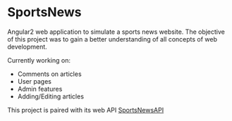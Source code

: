 # SportsNews

Angular2 web application to simulate a sports news website. The objective of this project was to gain a better understanding of all concepts of web development.

Currently working on:

- Comments on articles
- User pages
- Admin features
- Adding/Editing articles


This project is paired with its web API [SportsNewsAPI](https://github.com/favo004/SportsNewsAPI)
